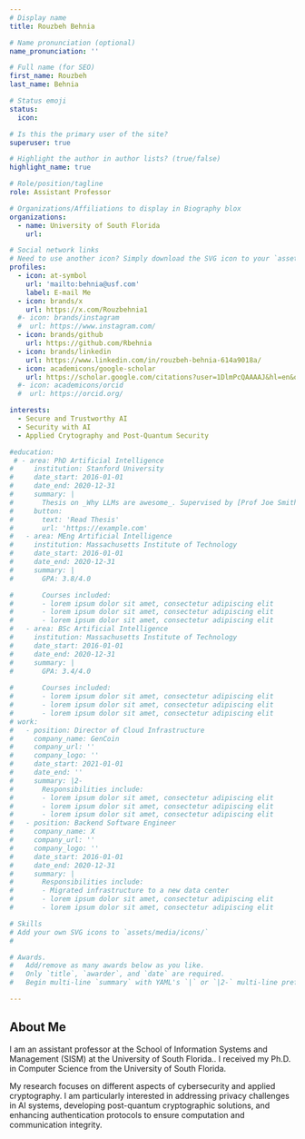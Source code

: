 ```yaml
---
# Display name
title: Rouzbeh Behnia

# Name pronunciation (optional)
name_pronunciation: ''

# Full name (for SEO)
first_name: Rouzbeh
last_name: Behnia

# Status emoji
status:
  icon: 

# Is this the primary user of the site?
superuser: true

# Highlight the author in author lists? (true/false)
highlight_name: true

# Role/position/tagline
role: Assistant Professor

# Organizations/Affiliations to display in Biography blox
organizations:
  - name: University of South Florida
    url: 

# Social network links
# Need to use another icon? Simply download the SVG icon to your `assets/media/icons/` folder.
profiles:
  - icon: at-symbol
    url: 'mailto:behnia@usf.com'
    label: E-mail Me
  - icon: brands/x
    url: https://x.com/Rouzbehnia1
  #- icon: brands/instagram
  #  url: https://www.instagram.com/
  - icon: brands/github
    url: https://github.com/Rbehnia
  - icon: brands/linkedin
    url: https://www.linkedin.com/in/rouzbeh-behnia-614a9018a/
  - icon: academicons/google-scholar
    url: https://scholar.google.com/citations?user=1DlmPcQAAAAJ&hl=en&oi=ao
  #- icon: academicons/orcid
  #  url: https://orcid.org/

interests:
  - Secure and Trustworthy AI
  - Security with AI  
  - Applied Crytography and Post-Quantum Security

#education:
 # - area: PhD Artificial Intelligence
#     institution: Stanford University
#     date_start: 2016-01-01
#     date_end: 2020-12-31
#     summary: |
#       Thesis on _Why LLMs are awesome_. Supervised by [Prof Joe Smith](https://example.com). Presented papers at 5 IEEE conferences with the contributions being published in 2 Springer journals.
#     button:
#       text: 'Read Thesis'
#       url: 'https://example.com'
#   - area: MEng Artificial Intelligence
#     institution: Massachusetts Institute of Technology
#     date_start: 2016-01-01
#     date_end: 2020-12-31
#     summary: |
#       GPA: 3.8/4.0

#       Courses included:
#       - lorem ipsum dolor sit amet, consectetur adipiscing elit
#       - lorem ipsum dolor sit amet, consectetur adipiscing elit
#       - lorem ipsum dolor sit amet, consectetur adipiscing elit
#   - area: BSc Artificial Intelligence
#     institution: Massachusetts Institute of Technology
#     date_start: 2016-01-01
#     date_end: 2020-12-31
#     summary: |
#       GPA: 3.4/4.0
      
#       Courses included:
#       - lorem ipsum dolor sit amet, consectetur adipiscing elit
#       - lorem ipsum dolor sit amet, consectetur adipiscing elit
#       - lorem ipsum dolor sit amet, consectetur adipiscing elit
# work:
#   - position: Director of Cloud Infrastructure
#     company_name: GenCoin
#     company_url: ''
#     company_logo: ''
#     date_start: 2021-01-01
#     date_end: ''
#     summary: |2-
#       Responsibilities include:
#       - lorem ipsum dolor sit amet, consectetur adipiscing elit
#       - lorem ipsum dolor sit amet, consectetur adipiscing elit
#       - lorem ipsum dolor sit amet, consectetur adipiscing elit
#   - position: Backend Software Engineer
#     company_name: X
#     company_url: ''
#     company_logo: ''
#     date_start: 2016-01-01
#     date_end: 2020-12-31
#     summary: |
#       Responsibilities include:
#       - Migrated infrastructure to a new data center
#       - lorem ipsum dolor sit amet, consectetur adipiscing elit
#       - lorem ipsum dolor sit amet, consectetur adipiscing elit

# Skills
# Add your own SVG icons to `assets/media/icons/`
# 

# Awards.
#   Add/remove as many awards below as you like.
#   Only `title`, `awarder`, and `date` are required.
#   Begin multi-line `summary` with YAML's `|` or `|2-` multi-line prefix and indent 2 spaces below.

---
```


## About Me

I am an assistant professor at the School of Information Systems and Management (SISM) at the University of South Florida..  I received my Ph.D. in Computer Science from the University of South Florida.

My research focuses on different aspects of cybersecurity and applied cryptography. I am particularly interested in addressing privacy challenges in AI systems, developing post-quantum cryptographic solutions, and enhancing authentication protocols to ensure computation and communication integrity.
